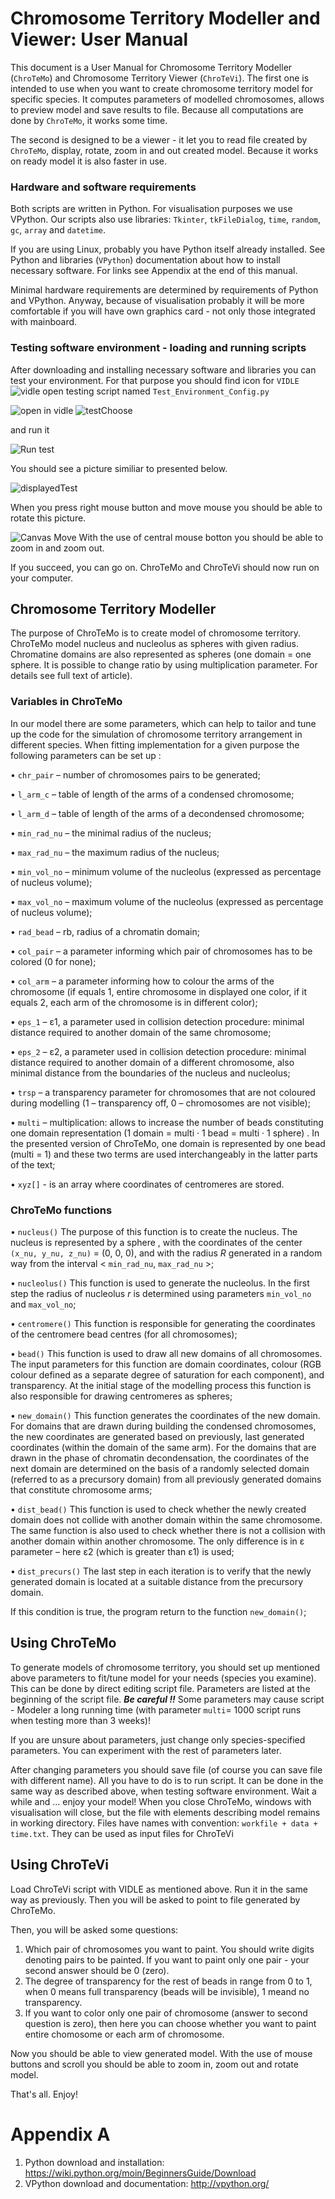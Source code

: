 # Chromosome Territory Modeller and Viewer: User Manual

This document is a User Manual for Chromosome Territory Modeller (`ChroTeMo`) and Chromosome Territory Viewer (`ChroTeVi`).
The first one is intended to use when you want to create chromosome territory model for specific species. It computes parameters of modelled chromosomes, allows to preview model and save results to file. Because all computations are done by `ChroTeMo`, it works some time.

The second is designed to be a viewer - it let you to read file created by `ChroTeMo`, display, rotate, zoom in and out created model. Because it works on ready model it is also faster in use.

### Hardware and software requirements
Both scripts are written in Python. For visualisation purposes we use VPython. 
Our scripts also use libraries: `Tkinter`, `tkFileDialog`, `time`, `random`, `gc`, `array` and `datetime`.

If you are using Linux, probably you have Python itself already installed.
See Python and libraries (`VPython`) documentation  about how to install necessary software. For links see Appendix at the end of this manual.

Minimal hardware requirements are determined by requirements of Python and VPython. Anyway, because of visualisation probably it will be more comfortable if you will have own graphics card - not only those integrated with mainboard.

### Testing software environment - loading and running scripts 
After downloading and installing necessary software and libraries you can test your environment.
For that purpose you should find icon for `VIDLE`
![vidle](http://i.imgur.com/6s7SjPy.jpg)
open testing script named `Test_Environment_Config.py` 

![open in vidle](http://i.imgur.com/hEU4N5b.jpg)
![testChoose](http://i.imgur.com/W10yKaD.jpg)

and run it

![Run test](http://i.imgur.com/kJwUrN8.jpg)

You should see a picture similiar to presented below.

![displayedTest](http://i.imgur.com/vCjkCf1.jpg)

When you press right mouse button and move mouse you should be able to rotate this picture. 

![Canvas Move ](http://i.imgur.com/BXam8bu.jpg)
With the use of central mouse botton you should be able to zoom in and zoom out.

If you succeed, you can go on. 
ChroTeMo and ChroTeVi should now run on your computer.

## Chromosome Territory Modeller
The purpose of ChroTeMo is to create model of chromosome territory.
ChroTeMo model nucleus and nucleolus as spheres with given radius. Chromatine domains are also represented as spheres (one domain = one sphere. It is possible to change ratio by using multiplication parameter. For details see full text of article).

### Variables in ChroTeMo
In our model there are some parameters, which can help to tailor and tune up the code for the simulation of chromosome territory arrangement in different species. When fitting implementation for a given purpose the following parameters can be set up  :

•	`chr_pair` – number of chromosomes pairs to be generated;

•	`l_arm_c` – table of length of the arms of a condensed chromosome;

•	`l_arm_d` – table of length of the arms of a decondensed chromosome;

•	`min_rad_nu` – the minimal radius of the nucleus;

•	`max_rad_nu` – the maximum radius of the nucleus;

•	`min_vol_no` – minimum volume of the nucleolus (expressed as percentage of nucleus  volume);

•	`max_vol_no` – maximum volume of the nucleolus (expressed as percentage of nucleus  volume);

•	`rad_bead` – rb, radius of a chromatin domain;

•	`col_pair` – a parameter informing which pair of chromosomes has to be colored (0 for none);

•	`col_arm` – a parameter informing how to colour the arms of the chromosome (if equals 1,  entire chromosome in displayed one color, if it equals 2, each arm of the chromosome is in different color);

•	`eps_1` – ɛ1, a parameter used in collision detection procedure: minimal distance required to another domain of the same chromosome; 

•	`eps_2` – ε2, a parameter used in collision detection procedure: minimal distance required to another domain of a different chromosome, also minimal distance from the boundaries of the nucleus and nucleolus;

•	`trsp` – a transparency parameter for chromosomes that are not coloured during modelling (1 – transparency off, 0 – chromosomes are not visible);

•	`multi` – multiplication: allows to increase the number of beads constituting one domain representation (1 domain = multi · 1 bead = multi · 1 sphere) . In the presented version of ChroTeMo, one domain is represented by one bead (multi = 1) and these two terms are used interchangeably in the latter parts of the text;

•	`xyz[]` - is an array where coordinates of centromeres are stored.


### ChroTeMo functions

•	`nucleus()` The purpose of this function is to create the nucleus. The nucleus is represented by a sphere , with the coordinates of the center `(x_nu, y_nu, z_nu)` = (0, 0, 0), and with the radius *R* generated in a random way from the interval < `min_rad_nu`, `max_rad_nu` >;

•	`nucleolus()` This function is used to generate the nucleolus. In the first step the radius of nucleolus *r* is determined using parameters `min_vol_no` and `max_vol_no`;

•	`centromere()` This function is responsible for generating the coordinates of the centromere bead centres (for all chromosomes);

•	`bead()` This function is used to draw all new domains of all chromosomes. The input parameters for this function are domain coordinates, colour (RGB colour defined as a separate degree of saturation for each component), and transparency. At the initial stage of the modelling process  this function is also responsible for drawing centromeres as spheres;

•	`new_domain()` This function generates the coordinates of the new domain. 
For domains that are drawn during building the condensed chromosomes, the new coordinates are generated based on previously, last generated coordinates (within the domain of the same arm). 
For the domains that are drawn in the phase of chromatin decondensation, the coordinates of the next domain are determined on the basis of a randomly selected domain (referred to as a precursory domain) from all previously generated domains that constitute chromosome arms;

•	`dist_bead()` This function is used to check whether the newly created domain does not collide with another domain within the same chromosome. The same function is also used to check whether there is not a collision with another domain within another chromosome. The only difference is in ε parameter – here ε2 (which is greater than ε1) is used;

•	`dist_precurs()` The last step in each iteration is to verify that the newly generated domain is located at a suitable distance from the precursory domain.

If this condition is true, the program return to the function `new_domain()`;


## Using ChroTeMo
To generate models of chromosome territory, you should set up mentioned above parameters to fit/tune model for your needs (species you examine). This can be done by direct editing script file. Parameters are listed at the beginning of the script file. 
***Be careful !!*** Some parameters may cause script - Modeler a long running time (with parameter `multi`= 1000 script runs when testing more than 3 weeks)!

If you are unsure about parameters, just change only species-specified parameters. You can experiment with the rest of parameters later.

After changing parameters you should save file (of course you can save file with different name).
All you have to do is to run script. It can be done in the same way as described above, when testing software environment.
Wait a while and ... enjoy your model!
When you close ChroTeMo, windows with visualisation will close, but the file with elements describing model remains in working directory. Files have names with convention: `workfile + data + time.txt`. 
They can be used as input files for ChroTeVi

## Using ChroTeVi
Load ChroTeVi script with VIDLE as mentioned above. Run it in the same way as previously. 
Then you will be asked to point to file generated by ChroTeMo.
 
Then, you will be asked some questions:

1. Which pair of chromosomes you want to paint. You should write digits denoting pairs to be painted. If you  want to paint only one pair - your second answer should be 0 (zero).
2. The degree of transparency for the rest of beads in range from 0 to 1, when 0 means full transparency (beads will be invisible), 1 meand no transparency.
3. If you want to color only one pair of chromosome (answer to second question is zero), then here you can choose whether you want to paint entire chomosome or each arm of chromosome.

Now you should be able to view generated model. 
With the use of mouse buttons and scroll you should be able to zoom in, zoom out and rotate model.

  
That's all.
Enjoy!


# Appendix A
1. Python download and installation: https://wiki.python.org/moin/BeginnersGuide/Download
2. VPython download and documentation: http://vpython.org/

